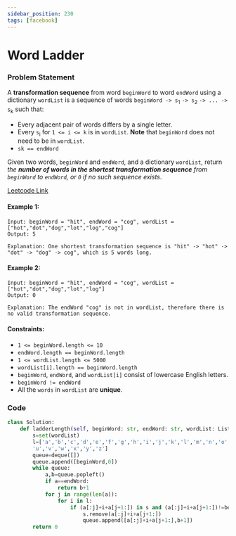 ```yaml
---
sidebar_position: 230
tags: [facebook]
---
```


# Word Ladder

### Problem Statement

A **transformation sequence** from word `beginWord` to word `endWord` using a dictionary `wordList` is a sequence of words `beginWord -> s`<sub>1</sub> `-> s`<sub>2</sub> `-> ... -> s`<sub>k</sub> such that:

- Every adjacent pair of words differs by a single letter.
- Every `s`<sub>i</sub> for `1 <= i <= k` is in `wordList`. **Note** that `beginWord` does not need to be in `wordList`.
- `sk == endWord`

Given two words, `beginWord` and `endWord`, and a dictionary `wordList`, return _the **number of words in the shortest transformation sequence** from `beginWord` to `endWord`, or `0` if no such sequence exists_.

[Leetcode Link](https://leetcode.com/problems/word-ladder)

#### Example 1:

```
Input: beginWord = "hit", endWord = "cog", wordList = ["hot","dot","dog","lot","log","cog"]
Output: 5

Explanation: One shortest transformation sequence is "hit" -> "hot" -> "dot" -> "dog" -> cog", which is 5 words long.
```

#### Example 2:

```
Input: beginWord = "hit", endWord = "cog", wordList = ["hot","dot","dog","lot","log"]
Output: 0

Explanation: The endWord "cog" is not in wordList, therefore there is no valid transformation sequence.
```

#### Constraints:

- `1 <= beginWord.length <= 10`
- `endWord.length == beginWord.length`
- `1 <= wordList.length <= 5000`
- `wordList[i].length == beginWord.length`
- `beginWord`, `endWord`, and `wordList[i]` consist of lowercase English letters.
- `beginWord != endWord`
- All the `words` in `wordList` are **unique**.

### Code

```python title="Python Code"
class Solution:
    def ladderLength(self, beginWord: str, endWord: str, wordList: List[str]) -> int:
        s=set(wordList)
        l=['a','b','c','d','e','f','g','h','i','j','k','l','m','n','o','p','q','r','s','t',
        'u','v','w','x','y','z']
        queue=deque([])
        queue.append([beginWord,0])
        while queue:
            a,b=queue.popleft()
            if a==endWord:
                return b+1
            for j in range(len(a)):
                for i in l:
                    if (a[:j]+i+a[j+1:]) in s and (a[:j]+i+a[j+1:])!=beginWord:
                        s.remove(a[:j]+i+a[j+1:])
                        queue.append([a[:j]+i+a[j+1:],b+1])
        return 0

```
